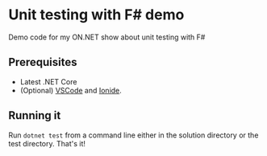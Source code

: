 # Unit testing with F# demo

Demo code for my ON.NET show about unit testing with F#

## Prerequisites

* Latest .NET Core
* (Optional) [VSCode](https://code.visualstudio.com/) and [Ionide](https://marketplace.visualstudio.com/itemdetails?itemName=Ionide.Ionide-fsharp).

## Running it

Run `dotnet test` from a command line either in the solution directory or the test directory. That's it!
